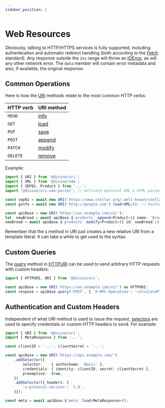 ```yaml
---
sidebar_position: 2
---
```


# Web Resources

Obviously, talking to HTTP/HTTPS services is fully supported, including authentication and automatic redirect handling
(both according to the [Fetch] standard). Any response outside the `2xx` range will throw an [IOError], as will any
other network error. The `data` member will contain error metadata and also, if available, the original response.

## Common Operations

Here is how the [URI] methods relate to the most common HTTP verbs:

HTTP verb | URI method
----------|-----------
`HEAD`    | [info]
`GET`     | [load]
`PUT`     | [save]
`POST`    | [append]
`PATCH`   | [modify]
`DELETE`  | [remove]

Example:

```ts
import { URI } from '@divine/uri';
import { XML } from '@divine/x4e';
import { SEP01, Product } from '...';
import '@divine/uri-x4e-parser'; // Activate optional XML & HTML parsers

const sep01 = await new URI('https://www.stellar.org/.well-known/stellar.toml').load<SEP01>(); // Parse TOML
const ginfo = await new URI('http://google.com').load<XML>(); // Handle redirect, parse HTML

const apiBase = new URI('https://ws.example.com/v1/');
let  newBread = await apiBase.$`products`.append<Product>({ name: 'Bread', price: 5.99 });
newBread = await apiBase.$`products`.modify<Product>({ id: newBread.id, price: 6.99 });
```

Remember that the `$` method in URI just creates a new relative URI from a template literal. It can take a while to get
used to the syntax.

## Custom Queries

The [query] method in [HTTPURI] can be used to send arbitrary HTTP requests with custom headers:

```ts
import { HTTPURI, URI } from '@divine/uri';

const apiBase = new URI('https://ws.example.com/v1/') as HTTPURI;
const respose = apiBase.query('POST', { 'X-RPC-Operation': 'calculatePI' }, { digits: 13 });
```

## Authentication and Custom Headers

Independent of what URI method is used to issue the request, [selectors] are used to specify credentials or custom HTTP
headers to send. For example:

```ts
import { URI } from '@divine/uri';
import { MetaResponse } from '...';

const clientID = '...', clientSecret = '...';

const apiBase = new URI('https://api.example.com/')
    .addSelector({
        selector:    { authScheme: 'Basic' },
        credentials: { identity: clientID, secret: clientSecret },
        preemptive:  true,
    })
    .addSelector({ headers: {
        'x-protocol-version': '1.0',
    }});

const meta = await apiBase.$`meta`.load<MetaResponse>();
```

[Fetch]:     https://fetch.spec.whatwg.org

[URI]:       ../api/@divine/uri/classes/URI.md
[HTTPURI]:   ../api/@divine/uri/classes/HTTPURI.md
[IOError]:   ../api/@divine/uri/classes/IOError.md

[info]:      ../api/@divine/uri/classes/HTTPURI.md#info
[load]:      ../api/@divine/uri/classes/HTTPURI.md#load
[save]:      ../api/@divine/uri/classes/HTTPURI.md#save
[append]:    ../api/@divine/uri/classes/HTTPURI.md#append
[modify]:    ../api/@divine/uri/classes/HTTPURI.md#modify
[remove]:    ../api/@divine/uri/classes/HTTPURI.md#remove
[query]:     ../api/@divine/uri/classes/HTTPURI.md#query

[selectors]: ../api/@divine/uri/classes/URI.md#addselector
